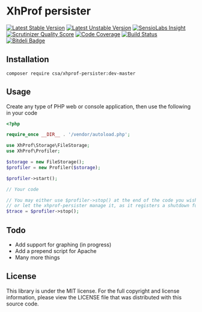 XhProf persister
================

[![Latest Stable Version](https://poser.pugx.org/csa/xhprof-persister/v/stable.png)](https://packagist.org/packages/csa/xhprof-persister "Latest Stable Version")
[![Latest Unstable Version](https://poser.pugx.org/csa/xhprof-persister/v/unstable.png)](https://packagist.org/packages/csa/xhprof-persister "Latest Unstable Version")
[![SensioLabs Insight](https://insight.sensiolabs.com/projects/5acc0d66-b224-4471-9dc2-e69e6d040fae/mini.png)](https://insight.sensiolabs.com/projects/5acc0d66-b224-4471-9dc2-e69e6d040fae "SensioLabs Insight")
[![Scrutinizer Quality Score](https://scrutinizer-ci.com/g/csarrazi/xhprof-persister/badges/quality-score.png?s=4cc1f926cfc0f4c39596a0f6fa6dcd3b4f71a2ff)](https://scrutinizer-ci.com/g/csarrazi/xhprof-persister/ "Scrutinizer Quality Score")
[![Code Coverage](https://scrutinizer-ci.com/g/csarrazi/xhprof-persister/badges/coverage.png?s=4692c069ebf55516ee21c31ea1e69ae1112e0e98)](https://scrutinizer-ci.com/g/csarrazi/xhprof-persister/ "Code Coverage")
[![Build Status](https://travis-ci.org/csarrazi/xhprof-persister.png?branch=master)](https://travis-ci.org/csarrazi/xhprof-persister "Build status")
[![Bitdeli Badge](https://d2weczhvl823v0.cloudfront.net/csarrazi/xhprof-persister/trend.png)](https://bitdeli.com/free "Bitdeli Badge")

Installation
------------

    composer require csa/xhprof-persister:dev-master

Usage
-----

Create any type of PHP web or console application, then use the following in your code

```php
<?php

require_once __DIR__ . '/vendor/autoload.php';

use XhProf\Storage\FileStorage;
use XhProf\Profiler;

$storage = new FileStorage();
$profiler = new Profiler($storage);

$profiler->start();

// Your code

// You may either use $profiler->stop() at the end of the code you wish to test,
// or let the xhprof-persister manage it, as it registers a shutdown function automatically.
$trace = $profiler->stop();
```

Todo
----

* Add support for graphing (in progress)
* Add a prepend script for Apache
* Many more things

License
-------

This library is under the MIT license. For the full copyright and license
information, please view the LICENSE file that was distributed with this source
code.

